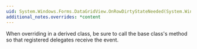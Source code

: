 ```yaml
---
uid: System.Windows.Forms.DataGridView.OnRowDirtyStateNeeded(System.Windows.Forms.QuestionEventArgs)
additional_notes.overrides: *content
---
```


<p>When overriding <xref href="System.Windows.Forms.DataGridView.OnRowDirtyStateNeeded(System.Windows.Forms.QuestionEventArgs)"></xref> in a derived class, be sure to call the base class's <xref href="System.Windows.Forms.DataGridView.OnRowDirtyStateNeeded(System.Windows.Forms.QuestionEventArgs)"></xref> method so that registered delegates receive the event.</p>


